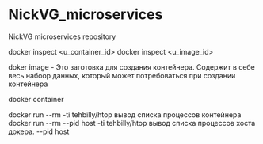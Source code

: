 # NickVG_microservices
NickVG microservices repository

docker inspect <u_container_id>
docker inspect <u_image_id>

doker image - Это заготовка для создания контейнера. Содержит в себе весь набоор данных, который может потребоваться при создании контейнера

docker container


docker run --rm -ti tehbilly/htop
вывод списка процессов контейнера
docker run --rm --pid host -ti tehbilly/htop
вывод списка процессов хоста докера. --pid host


